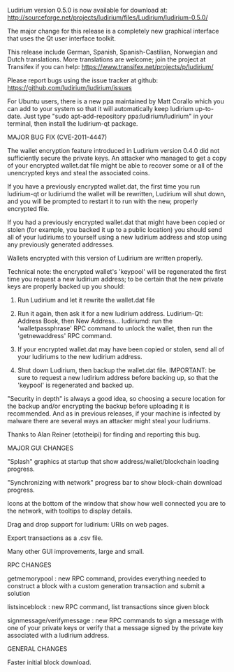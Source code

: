 Ludirium version 0.5.0 is now available for download at:
http://sourceforge.net/projects/ludirium/files/Ludirium/ludirium-0.5.0/

The major change for this release is a completely new graphical interface that uses the Qt user interface toolkit.

This release include German, Spanish, Spanish-Castilian, Norwegian and Dutch translations. More translations are welcome; join the project at Transifex if you can help:
https://www.transifex.net/projects/p/ludirium/

Please report bugs using the issue tracker at github:
https://github.com/ludirium/ludirium/issues

For Ubuntu users, there is a new ppa maintained by Matt Corallo which you can add to your system so that it will automatically keep ludirium up-to-date.  Just type "sudo apt-add-repository ppa:ludirium/ludirium" in your terminal, then install the ludirium-qt package.

MAJOR BUG FIX  (CVE-2011-4447)

The wallet encryption feature introduced in Ludirium version 0.4.0 did not sufficiently secure the private keys. An attacker who
managed to get a copy of your encrypted wallet.dat file might be able to recover some or all of the unencrypted keys and steal the
associated coins.

If you have a previously encrypted wallet.dat, the first time you run ludirium-qt or ludiriumd the wallet will be rewritten, Ludirium will
shut down, and you will be prompted to restart it to run with the new, properly encrypted file.

If you had a previously encrypted wallet.dat that might have been copied or stolen (for example, you backed it up to a public
location) you should send all of your ludiriums to yourself using a new ludirium address and stop using any previously generated addresses.

Wallets encrypted with this version of Ludirium are written properly.

Technical note: the encrypted wallet's 'keypool' will be regenerated the first time you request a new ludirium address; to be certain that the
new private keys are properly backed up you should:

1. Run Ludirium and let it rewrite the wallet.dat file

2. Run it again, then ask it for a new ludirium address.
Ludirium-Qt: Address Book, then New Address...
ludiriumd: run the 'walletpassphrase' RPC command to unlock the wallet,  then run the 'getnewaddress' RPC command.

3. If your encrypted wallet.dat may have been copied or stolen, send  all of your ludiriums to the new ludirium address.

4. Shut down Ludirium, then backup the wallet.dat file.
IMPORTANT: be sure to request a new ludirium address before backing up, so that the 'keypool' is regenerated and backed up.

"Security in depth" is always a good idea, so choosing a secure location for the backup and/or encrypting the backup before uploading it is recommended. And as in previous releases, if your machine is infected by malware there are several ways an attacker might steal your ludiriums.

Thanks to Alan Reiner (etotheipi) for finding and reporting this bug.

MAJOR GUI CHANGES

"Splash" graphics at startup that show address/wallet/blockchain loading progress.

"Synchronizing with network" progress bar to show block-chain download progress.

Icons at the bottom of the window that show how well connected you are to the network, with tooltips to display details.

Drag and drop support for ludirium: URIs on web pages.

Export transactions as a .csv file.

Many other GUI improvements, large and small.

RPC CHANGES

getmemorypool : new RPC command, provides everything needed to construct a block with a custom generation transaction and submit a solution

listsinceblock : new RPC command, list transactions since given block

signmessage/verifymessage : new RPC commands to sign a message with one of your private keys or verify that a message signed by the private key associated with a ludirium address.

GENERAL CHANGES

Faster initial block download.
